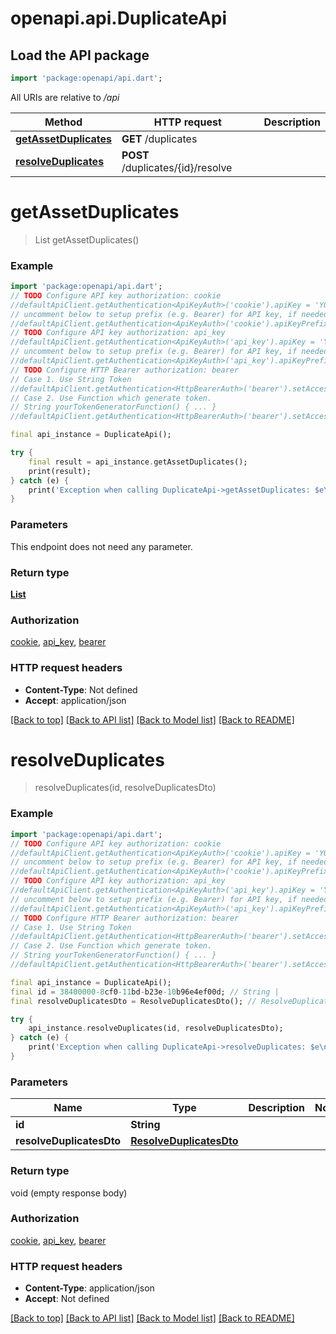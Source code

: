 # openapi.api.DuplicateApi

## Load the API package
```dart
import 'package:openapi/api.dart';
```

All URIs are relative to */api*

Method | HTTP request | Description
------------- | ------------- | -------------
[**getAssetDuplicates**](DuplicateApi.md#getassetduplicates) | **GET** /duplicates | 
[**resolveDuplicates**](DuplicateApi.md#resolveduplicates) | **POST** /duplicates/{id}/resolve | 


# **getAssetDuplicates**
> List<DuplicateResponseDto> getAssetDuplicates()



### Example
```dart
import 'package:openapi/api.dart';
// TODO Configure API key authorization: cookie
//defaultApiClient.getAuthentication<ApiKeyAuth>('cookie').apiKey = 'YOUR_API_KEY';
// uncomment below to setup prefix (e.g. Bearer) for API key, if needed
//defaultApiClient.getAuthentication<ApiKeyAuth>('cookie').apiKeyPrefix = 'Bearer';
// TODO Configure API key authorization: api_key
//defaultApiClient.getAuthentication<ApiKeyAuth>('api_key').apiKey = 'YOUR_API_KEY';
// uncomment below to setup prefix (e.g. Bearer) for API key, if needed
//defaultApiClient.getAuthentication<ApiKeyAuth>('api_key').apiKeyPrefix = 'Bearer';
// TODO Configure HTTP Bearer authorization: bearer
// Case 1. Use String Token
//defaultApiClient.getAuthentication<HttpBearerAuth>('bearer').setAccessToken('YOUR_ACCESS_TOKEN');
// Case 2. Use Function which generate token.
// String yourTokenGeneratorFunction() { ... }
//defaultApiClient.getAuthentication<HttpBearerAuth>('bearer').setAccessToken(yourTokenGeneratorFunction);

final api_instance = DuplicateApi();

try {
    final result = api_instance.getAssetDuplicates();
    print(result);
} catch (e) {
    print('Exception when calling DuplicateApi->getAssetDuplicates: $e\n');
}
```

### Parameters
This endpoint does not need any parameter.

### Return type

[**List<DuplicateResponseDto>**](DuplicateResponseDto.md)

### Authorization

[cookie](../README.md#cookie), [api_key](../README.md#api_key), [bearer](../README.md#bearer)

### HTTP request headers

 - **Content-Type**: Not defined
 - **Accept**: application/json

[[Back to top]](#) [[Back to API list]](../README.md#documentation-for-api-endpoints) [[Back to Model list]](../README.md#documentation-for-models) [[Back to README]](../README.md)

# **resolveDuplicates**
> resolveDuplicates(id, resolveDuplicatesDto)



### Example
```dart
import 'package:openapi/api.dart';
// TODO Configure API key authorization: cookie
//defaultApiClient.getAuthentication<ApiKeyAuth>('cookie').apiKey = 'YOUR_API_KEY';
// uncomment below to setup prefix (e.g. Bearer) for API key, if needed
//defaultApiClient.getAuthentication<ApiKeyAuth>('cookie').apiKeyPrefix = 'Bearer';
// TODO Configure API key authorization: api_key
//defaultApiClient.getAuthentication<ApiKeyAuth>('api_key').apiKey = 'YOUR_API_KEY';
// uncomment below to setup prefix (e.g. Bearer) for API key, if needed
//defaultApiClient.getAuthentication<ApiKeyAuth>('api_key').apiKeyPrefix = 'Bearer';
// TODO Configure HTTP Bearer authorization: bearer
// Case 1. Use String Token
//defaultApiClient.getAuthentication<HttpBearerAuth>('bearer').setAccessToken('YOUR_ACCESS_TOKEN');
// Case 2. Use Function which generate token.
// String yourTokenGeneratorFunction() { ... }
//defaultApiClient.getAuthentication<HttpBearerAuth>('bearer').setAccessToken(yourTokenGeneratorFunction);

final api_instance = DuplicateApi();
final id = 38400000-8cf0-11bd-b23e-10b96e4ef00d; // String | 
final resolveDuplicatesDto = ResolveDuplicatesDto(); // ResolveDuplicatesDto | 

try {
    api_instance.resolveDuplicates(id, resolveDuplicatesDto);
} catch (e) {
    print('Exception when calling DuplicateApi->resolveDuplicates: $e\n');
}
```

### Parameters

Name | Type | Description  | Notes
------------- | ------------- | ------------- | -------------
 **id** | **String**|  | 
 **resolveDuplicatesDto** | [**ResolveDuplicatesDto**](ResolveDuplicatesDto.md)|  | 

### Return type

void (empty response body)

### Authorization

[cookie](../README.md#cookie), [api_key](../README.md#api_key), [bearer](../README.md#bearer)

### HTTP request headers

 - **Content-Type**: application/json
 - **Accept**: Not defined

[[Back to top]](#) [[Back to API list]](../README.md#documentation-for-api-endpoints) [[Back to Model list]](../README.md#documentation-for-models) [[Back to README]](../README.md)

